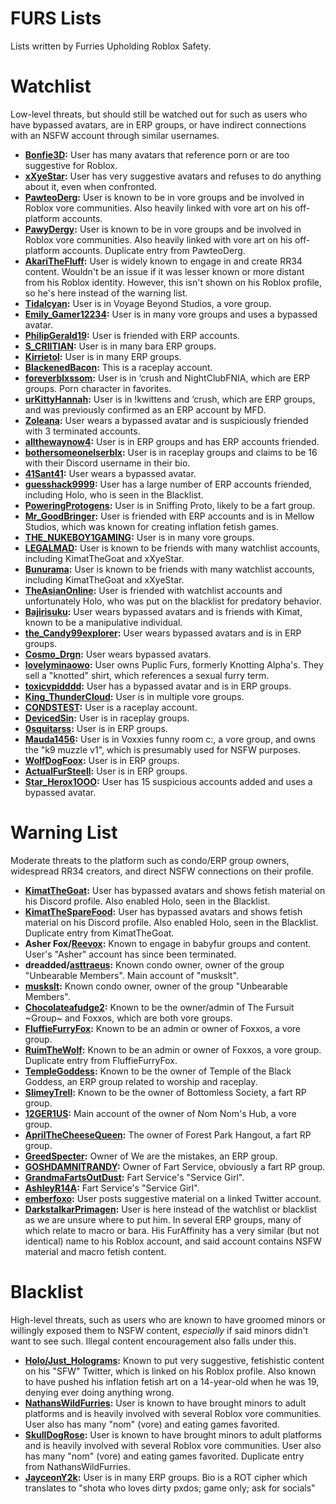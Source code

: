 # FURS Lists
Lists written by Furries Upholding Roblox Safety.

# Watchlist
Low-level threats, but should still be watched out for such as users who have bypassed avatars, are in ERP groups, or have indirect connections with an NSFW account through similar usernames.
- **[Bonfie3D](https://www.roblox.com/users/4946862186/profile):** User has many avatars that reference porn or are too suggestive for Roblox.
- **[xXyeStar](https://www.roblox.com/users/3587246995/profile):** User has very suggestive avatars and refuses to do anything about it, even when confronted.
- **[PawteoDerg](https://www.roblox.com/users/332864766/profile):** User is known to be in vore groups and be involved in Roblox vore communities. Also heavily linked with vore art on his off-platform accounts.
- **[PawyDergy](https://www.roblox.com/users/7443300298/profile):** User is known to be in vore groups and be involved in Roblox vore communities. Also heavily linked with vore art on his off-platform accounts. Duplicate entry from PawteoDerg.
- **[AkariTheFluff](https://www.roblox.com/users/57726317/profile):** User is widely known to engage in and create RR34 content. Wouldn't be an issue if it was lesser known or more distant from his Roblox identity. However, this isn't shown on his Roblox profile, so he's here instead of the warning list.
- **[Tidalcyan](https://www.roblox.com/users/533219100/profile):** User is in Voyage Beyond Studios, a vore group.
- **[Emily_Gamer12234](https://www.roblox.com/users/2043909836/profile):** User is in many vore groups and uses a bypassed avatar.
- **[PhilipGerald19](https://www.roblox.com/users/906812356/profile):** User is friended with ERP accounts.
- **[S_CRIITIAN](https://www.roblox.com/users/2512234756/profile):** User is in many bara ERP groups.
- **[Kirrietol](https://www.roblox.com/users/7424633171/profile):** User is in many ERP groups.
- **[BlackenedBacon](https://www.roblox.com/users/5254306565/profile):** This is a raceplay account.
- **[foreverblxssom](https://www.roblox.com/users/7153188369/profile):** User is in ‘crush and NightClubFNIA, which are ERP groups. Porn character in favorites.
- **[urKittyHannah](https://www.roblox.com/users/5770186839/profile):** User is in !kwittens and ‘crush, which are ERP groups, and was previously confirmed as an ERP account by MFD.
- **[Zoleana](https://www.roblox.com/users/36934041/profile):** User wears a bypassed avatar and is suspiciously friended with 3 terminated accounts.
- **[allthewaynow4](https://www.roblox.com/users/5335996337/profile):** User is in ERP groups and has ERP accounts friended.
- **[bothersomeonelserblx](https://www.roblox.com/users/7166002039/profile):** User is in raceplay groups and claims to be 16 with their Discord username in their bio.
- **[41Sant41](https://www.roblox.com/users/2851454875/profile):** User wears a bypassed avatar.
- **[guesshack9999](https://www.roblox.com/users/66968316/profile):** User has a large number of ERP accounts friended, including Holo, who is seen in the Blacklist.
- **[PoweringProtogens](https://www.roblox.com/users/88875824/profile):** User is in Sniffing Proto, likely to be a fart group.
- **[Mr_GoodBringer](https://www.roblox.com/users/150968716/profile):** User is friended with ERP accounts and is in Mellow Studios, which was known for creating inflation fetish games.
- **[THE_NUKEBOY1GAMING](https://www.roblox.com/users/231481444/profile):** User is in many vore groups.
- **[LEGALMAD](https://www.roblox.com/users/29043879/profile):** User is known to be friends with many watchlist accounts, including KimatTheGoat and xXyeStar.
- **[Bunurama](https://www.roblox.com/users/472471640/profile):** User is known to be friends with many watchlist accounts, including KimatTheGoat and xXyeStar.
- **[TheAsianOnline](https://www.roblox.com/users/86353363/profile):** User is friended with watchlist accounts and unfortunately Holo, who was put on the blacklist for predatory behavior.
- **[Bajirisuku](https://www.roblox.com/users/1441566572/profile):** User wears bypassed avatars and is friends with Kimat, known to be a manipulative individual.
- **[the_Candy99explorer](https://www.roblox.com/users/1918393398/profile):** User wears bypassed avatars and is in ERP groups.
- **[Cosmo_Drgn](https://www.roblox.com/users/633229311/profile):** User wears bypassed avatars.
- **[lovelyminaowo](https://www.roblox.com/users/1246171820/profile):** User owns Puplic Furs, formerly Knotting Alpha's. They sell a "knotted" shirt, which references a sexual furry term.
- **[toxicvpidddd](https://www.roblox.com/users/8100204393/profile):** User has a bypassed avatar and is in ERP groups.
- **[King_ThunderCloud](https://www.roblox.com/users/3621294232/profile):** User is in multiple vore groups.
- **[CONDSTEST](https://www.roblox.com/users/8235044464/profile):** User is a raceplay account.
- **[DevicedSin](https://www.roblox.com/users/1721208031/profile):** User is in raceplay groups.
- **[0squitarss](https://www.roblox.com/users/4783979640/profile):** User is in ERP groups.
- **[Mauda1456](https://www.roblox.com/users/452146380/profile):** User is in Voxxies funny room c:, a vore group, and owns the "k9 muzzle v1", which is presumably used for NSFW purposes.
- **[WolfDogFoox](https://www.roblox.com/users/1086006903/profile):** User is in ERP groups.
- **[ActualFurSteell](https://www.roblox.com/users/250528/profile):** User is in ERP groups.
- **[Star_Herox1OOO](https://www.roblox.com/users/4926230591/profile):** User has 15 suspicious accounts added and uses a bypassed avatar.

# Warning List
Moderate threats to the platform such as condo/ERP group owners, widespread RR34 creators, and direct NSFW connections on their profile.
- **[KimatTheGoat](https://www.roblox.com/users/1630203571/profile):** User has bypassed avatars and shows fetish material on his Discord profile. Also enabled Holo, seen in the Blacklist.
- **[KimatTheSpareFood](https://www.roblox.com/users/62157833/profile):** User has bypassed avatars and shows fetish material on his Discord profile. Also enabled Holo, seen in the Blacklist. Duplicate entry from KimatTheGoat.
- **Asher Fox/[Reevox](https://www.roblox.com/users/135038601/profile):** Known to engage in babyfur groups and content. User's "Asher" account has since been terminated.
- **dreadded/[asttraeus](https://www.roblox.com/users/1503957584/profile):** Known condo owner, owner of the group "Unbearable Members". Main account of "muskslt".
- **[muskslt](https://www.roblox.com/users/5534261215/profile):** Known condo owner, owner of the group "Unbearable Members".
- **[Chocolateafudge2](https://www.roblox.com/users/2289971751/profile):** Known to be the owner/admin of The Fursuit ~Group~ and Foxxos, which are both vore groups.
- **[FluffieFurryFox](https://www.roblox.com/users/5633543954/profile):** Known to be an admin or owner of Foxxos, a vore group.
- **[RuimTheWolf](https://www.roblox.com/users/4312251217/profile):** Known to be an admin or owner of Foxxos, a vore group. Duplicate entry from FluffieFurryFox.
- **[TempleGoddess](https://www.roblox.com/users/7081717502/profile):** Known to be the owner of Temple of the Black Goddess, an ERP group related to worship and raceplay.
- **[SlimeyTrell](https://www.roblox.com/users/567212223/profile):** Known to be the owner of Bottomless Society, a fart RP group.
- **[12GER1US](https://www.roblox.com/users/1843115224/profile):** Main account of the owner of Nom Nom's Hub, a vore group.
- **[AprilTheCheeseQueen](https://www.roblox.com/users/3133223288/profile):** The owner of Forest Park Hangout, a fart RP group.
- **[GreedSpecter](https://www.roblox.com/users/939840003/profile):** Owner of We are the mistakes, an ERP group.
- **[GOSHDAMNITRANDY](https://www.roblox.com/users/2978506353/profile):** Owner of Fart Service, obviously a fart RP group.
- **[GrandmaFartsOutDust](https://www.roblox.com/users/2656183411/profile):** Fart Service's "Service Girl".
- **[AshleyR14A](https://www.roblox.com/users/1553571392/profile):** Fart Service's "Service Girl".
- **[emberfoxo](https://www.roblox.com/users/125805612/profile):** User posts suggestive material on a linked Twitter account.
- **[DarkstalkarPrimagen](https://www.roblox.com/users/60622047/profile):** User is here instead of the watchlist or blacklist as we are unsure where to put him. In several ERP groups, many of which relate to macro or bara. His FurAffinity has a very similar (but not identical) name to his Roblox account, and said account contains NSFW material and macro fetish content.

# Blacklist
High-level threats, such as users who are known to have groomed minors or willingly exposed them to NSFW content, *especially* if said minors didn't want to see such. Illegal content encouragement also falls under this.
- **[Holo/Just_Holograms](https://www.roblox.com/users/64798307/profile):** Known to put very suggestive, fetishistic content on his "SFW" Twitter, which is linked on his Roblox profile. Also known to have pushed his inflation fetish art on a 14-year-old when he was 19, denying ever doing anything wrong.
- **[NathansWildFurries](https://www.roblox.com/users/6149616533/profile):** User is known to have brought minors to adult platforms and is heavily involved with several Roblox vore communities. User also has many "nom" (vore) and eating games favorited.
- **[SkullDogRose](https://www.roblox.com/users/7450781597/profile):** User is known to have brought minors to adult platforms and is heavily involved with several Roblox vore communities. User also has many "nom" (vore) and eating games favorited. Duplicate entry from NathansWildFurries.
- **[JayceonY2k](https://www.roblox.com/users/7424633171/profile):** User is in many ERP groups. Bio is a ROT cipher which translates to "shota who loves dirty pxdos; game only; ask for socials"
